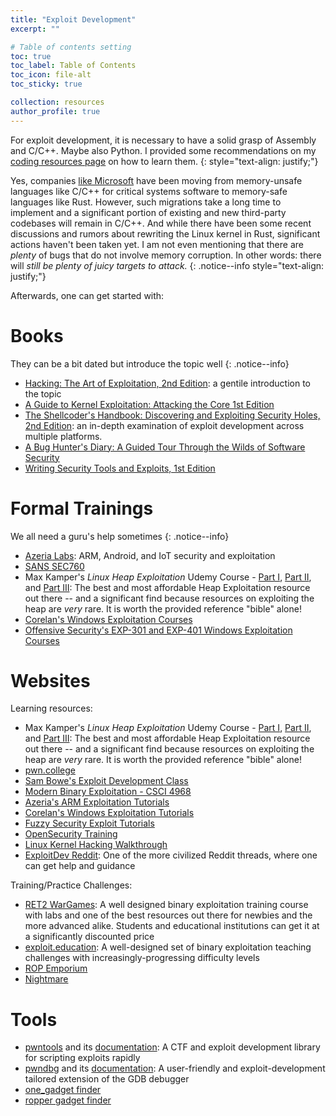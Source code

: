 ```yaml
---
title: "Exploit Development"
excerpt: ""

# Table of contents setting
toc: true
toc_label: Table of Contents
toc_icon: file-alt
toc_sticky: true

collection: resources
author_profile: true
---
```


For exploit development, it is necessary to have a solid grasp of Assembly and C/C++. Maybe also Python. I provided some recommendations on my [coding resources page](https://secnate.github.io/resources/coding/) on how to learn them.
{: style="text-align: justify;"}

Yes, companies [like Microsoft](https://thenewstack.io/microsoft-rust-is-the-industrys-best-chance-at-safe-systems-programming/) have been moving from memory-unsafe languages like C/C++ for critical systems software to memory-safe languages like Rust. However, such migrations take a long time to implement and a significant portion of existing and new third-party codebases will remain in C/C++. And while there have been some recent discussions and rumors about rewriting the Linux kernel in Rust, significant actions haven't been taken yet. I am not even mentioning that there are _plenty_ of bugs that do not involve memory corruption. In other words: there will _still be plenty of juicy targets to attack._
{: .notice--info style="text-align: justify;"}

Afterwards, one can get started with:

# Books

They can be a bit dated but introduce the topic well
{: .notice--info}

- [Hacking: The Art of Exploitation, 2nd Edition](https://www.amazon.com/Hacking-Art-Exploitation-Jon-Erickson-ebook/dp/B004OEJN3I): a gentile introduction to the topic
- [A Guide to Kernel Exploitation: Attacking the Core 1st Edition](https://www.amazon.com/Guide-Kernel-Exploitation-Attacking-Core/dp/1597494860)
- [The Shellcoder's Handbook: Discovering and Exploiting Security Holes, 2nd Edition](https://www.amazon.com/The-Shellcoders-Handbook-Discovering-Exploiting/dp/047008023X): an in-depth examination of exploit development across multiple platforms. 
- [A Bug Hunter's Diary: A Guided Tour Through the Wilds of Software Security](https://www.amazon.com/Bug-Hunters-Diary-Software-Security/dp/1593273851)
- [Writing Security Tools and Exploits, 1st Edition](https://www.amazon.com/Writing-Security-Tools-Exploits-Foster/dp/1597499978)

# Formal Trainings

We all need a guru's help sometimes
{: .notice--info}

- [Azeria Labs](https://azeria-labs.com/): ARM, Android, and IoT security and exploitation
- [SANS SEC760](https://www.sans.org/cyber-security-courses/advanced-exploit-development-penetration-testers/)
- Max Kamper's _Linux Heap Exploitation_ Udemy Course - [Part I](https://www.udemy.com/course/linux-heap-exploitation-part-1/), [Part II](https://www.udemy.com/course/linux-heap-exploitation-part-2/), and [Part III](https://www.udemy.com/course/linux-heap-exploitation-part-3/): The best and most affordable Heap Exploitation resource out there -- and a significant find because resources on exploiting the heap are *very* rare. It is worth the provided reference "bible" alone!
- [Corelan's Windows Exploitation Courses](https://www.corelan-training.com/)
- [Offensive Security's EXP-301 and EXP-401 Windows Exploitation Courses](https://www.offensive-security.com/courses-and-certifications/)

# Websites

Learning resources:
- Max Kamper's _Linux Heap Exploitation_ Udemy Course - [Part I](https://www.udemy.com/course/linux-heap-exploitation-part-1/), [Part II](https://www.udemy.com/course/linux-heap-exploitation-part-2/), and [Part III](https://www.udemy.com/course/linux-heap-exploitation-part-3/): The best and most affordable Heap Exploitation resource out there -- and a significant find because resources on exploiting the heap are *very* rare. It is worth the provided reference "bible" alone!
- [pwn.college](https://pwn.college/)
- [Sam Bowe's Exploit Development Class](https://samsclass.info/127/127_F18.shtml)
- [Modern Binary Exploitation - CSCI 4968](https://github.com/RPISEC/MBE)
- [Azeria's ARM Exploitation Tutorials](https://azeria-labs.com/)
- [Corelan's Windows Exploitation Tutorials](https://www.corelan.be/)
- [Fuzzy Security Exploit Tutorials](http://www.fuzzysecurity.com/tutorials.html)
- [OpenSecurity Training](http://opensecuritytraining.info/Training.html)
- [Linux Kernel Hacking Walkthrough](https://blog.lexfo.fr/tag/step-by-step.html)
- [ExploitDev Reddit](https://www.reddit.com/r/ExploitDev/): One of the more civilized Reddit threads, where one can get help and guidance

Training/Practice Challenges:
- [RET2 WarGames](https://wargames.ret2.systems/#features): A well designed binary exploitation training course with labs and one of the best resources out there for newbies and the more advanced alike. Students and educational institutions can get it at a significantly discounted price
- [exploit.education](https://exploit.education/): A well-designed set of binary exploitation teaching challenges with increasingly-progressing difficulty levels
- [ROP Emporium](https://ropemporium.com/)
- [Nightmare](https://guyinatuxedo.github.io/)

# Tools
- [pwntools](https://github.com/Gallopsled/pwntools) and its [documentation](https://docs.pwntools.com/en/stable/index.html): A CTF and exploit development library for scripting exploits rapidly
- [pwndbg](https://github.com/pwndbg/pwndbg) and its [documentation](https://browserpwndbg.readthedocs.io/en/docs/): A user-friendly and exploit-development tailored extension of the GDB debugger 
- [one_gadget finder](https://github.com/david942j/one_gadget)
- [ropper gadget finder](https://github.com/sashs/Ropper)
